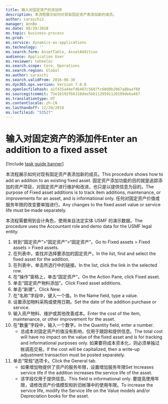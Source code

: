 ```yaml
---
title: 输入对固定资产的添加件
description: 本流程展示如何对现有固定资产表添加新的成员。
author: saraschi2
manager: AnnBe
ms.date: 08/29/2018
ms.topic: business-process
ms.prod: ''
ms.service: dynamics-ax-applications
ms.technology: ''
ms.search.form: AssetTable, AssetAddition
audience: Application User
ms.reviewer: twheeloc
ms.search.scope: Core, Operations
ms.search.region: Global
ms.author: saraschi
ms.search.validFrom: 2016-06-30
ms.dyn365.ops.version: Version 7.0.0
ms.openlocfilehash: a1f435a44efd6487c5607fc60d9b2867a80aaf60
ms.sourcegitcommit: 73e10192fb6318dee5bb1129591120199de6a487
ms.translationtype: HT
ms.contentlocale: zh-CN
ms.lasthandoff: 12/20/2018
ms.locfileid: "53527"
---
```

# <a name="enter-an-addition-to-a-fixed-asset"></a><span data-ttu-id="691cd-103">输入对固定资产的添加件</span><span class="sxs-lookup"><span data-stu-id="691cd-103">Enter an addition to a fixed asset</span></span>

[!include [task guide banner](../../includes/task-guide-banner.md)]

<span data-ttu-id="691cd-104">本流程展示如何对现有固定资产表添加新的成员。</span><span class="sxs-lookup"><span data-stu-id="691cd-104">This procedure shows how to add an addition to an existing fixed asset.</span></span> <span data-ttu-id="691cd-105">固定资产添加功能的目的就是追踪添加的资产项目，对固定资产进行维护和改进，也只是以提供信息为目的。</span><span class="sxs-lookup"><span data-stu-id="691cd-105">The purpose of Fixed asset additions is to track item additions, maintenance, or improvements for an asset, and is informational only.</span></span> <span data-ttu-id="691cd-106">任何对固定资产价值或服务年限的改变要单独进行。</span><span class="sxs-lookup"><span data-stu-id="691cd-106">Any changes to the fixed asset value or service life must be made separately.</span></span>   



<span data-ttu-id="691cd-107">本流程需要用到会计角色，使用来自法定实体 USMF 的演示数据。</span><span class="sxs-lookup"><span data-stu-id="691cd-107">The procedure uses the Accountant role and demo data for the USMF legal entity.</span></span>

1. <span data-ttu-id="691cd-108">转到“固定资产”>“固定资产”>“固定资产”。</span><span class="sxs-lookup"><span data-stu-id="691cd-108">Go to Fixed assets > Fixed assets > Fixed assets.</span></span>
2. <span data-ttu-id="691cd-109">在列表中，查找并选择要添加的固定资产。</span><span class="sxs-lookup"><span data-stu-id="691cd-109">In the list, find and select the fixed asset for the addition.</span></span>
3. <span data-ttu-id="691cd-110">在列表中，单击所选行中的链接。</span><span class="sxs-lookup"><span data-stu-id="691cd-110">In the list, click the link in the selected row.</span></span>
4. <span data-ttu-id="691cd-111">在“操作”窗格上，单击“固定资产”。</span><span class="sxs-lookup"><span data-stu-id="691cd-111">On the Action Pane, click Fixed asset.</span></span>
5. <span data-ttu-id="691cd-112">单击“固定资产物料添加”。</span><span class="sxs-lookup"><span data-stu-id="691cd-112">Click Fixed asset additions.</span></span>
6. <span data-ttu-id="691cd-113">单击“新建”。</span><span class="sxs-lookup"><span data-stu-id="691cd-113">Click New.</span></span>
7. <span data-ttu-id="691cd-114">在“名称”字段中，键入一个值。</span><span class="sxs-lookup"><span data-stu-id="691cd-114">In the Name field, type a value.</span></span>
8. <span data-ttu-id="691cd-115">设置添加物料采购或使用日期。</span><span class="sxs-lookup"><span data-stu-id="691cd-115">Set the date of the addition purchase or service.</span></span>
9. <span data-ttu-id="691cd-116">输入资产物料、维护或其他改善成本。</span><span class="sxs-lookup"><span data-stu-id="691cd-116">Enter the cost of the item, maintenance, or other improvement for the asset.</span></span>
10. <span data-ttu-id="691cd-117">在“数量”字段中，输入一个数字。</span><span class="sxs-lookup"><span data-stu-id="691cd-117">In the Quantity field, enter a number.</span></span>
    * <span data-ttu-id="691cd-118">总成本对固定资产的值没有影响，仅用于跟踪和提供信息。</span><span class="sxs-lookup"><span data-stu-id="691cd-118">The total cost will have no impact on the value of the fixed asset and is for tracking and informational purposes only.</span></span> <span data-ttu-id="691cd-119">如果要将成本资本化，则必须单独过帐调高交易。</span><span class="sxs-lookup"><span data-stu-id="691cd-119">If the cost will be capitalized, then a write-up adjustment transaction must be posted separately.</span></span>  
11. <span data-ttu-id="691cd-120">单击“常规”选项卡。</span><span class="sxs-lookup"><span data-stu-id="691cd-120">Click the General tab.</span></span>
    * <span data-ttu-id="691cd-121">如果增加物提供了资产的服务年限，设置增加服务年限</span><span class="sxs-lookup"><span data-stu-id="691cd-121">Set Increases service life if the addition increases the service life of the asset.</span></span>  
    * <span data-ttu-id="691cd-122">该字段仅用于提供信息。</span><span class="sxs-lookup"><span data-stu-id="691cd-122">This field is informational only.</span></span> <span data-ttu-id="691cd-123">要提高使用年限，请修改资产价值模型和折旧帐簿中的使用年限。</span><span class="sxs-lookup"><span data-stu-id="691cd-123">To increase the service life, modify the Service life on the Value models and/or Depreciation books for the asset.</span></span>  

